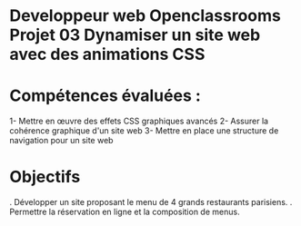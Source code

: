 # Developpeur web Openclassrooms Projet 03 Dynamiser un site web avec des animations CSS

# Compétences évaluées :

1- Mettre en œuvre des effets CSS graphiques avancés
2- Assurer la cohérence graphique d'un site web
3- Mettre en place une structure de navigation pour un site web

# Objectifs

. Développer un site proposant le menu de 4 grands restaurants parisiens.
. Permettre la réservation en ligne et la composition de menus.
